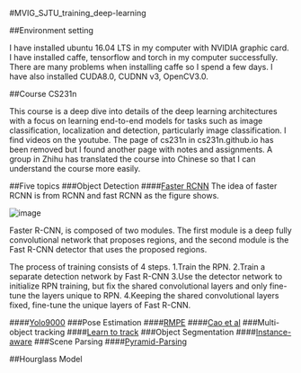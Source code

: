 #MVIG_SJTU_training_deep-learning

##Environment setting

I have installed ubuntu 16.04 LTS in my computer with NVIDIA graphic card. I have installed caffe, tensorflow and torch in my computer successfully. There are many problems when installing caffe so I spend a few days. I have also installed CUDA8.0, CUDNN v3, OpenCV3.0.

##Course CS231n

This course is a deep dive into details of the deep learning architectures with a focus on learning end-to-end models for tasks such as image classification, localization and detection, particularly image classification.
I find videos on the youtube. The page of cs231n in cs231n.github.io has been removed but I found another page with notes and assignments. A group in Zhihu has translated the course into Chinese so that I can understand the course more easily.


##Five topics
###Object Detection
####[Faster RCNN](https://github.com/rbgirshick/py-faster-rcnn)
The idea of faster RCNN is from RCNN and fast RCNN as the figure shows.

![image](https://camo.githubusercontent.com/60e17201986ba4655487199ce370292a0820e2da/687474703a2f2f696d672e626c6f672e6373646e2e6e65742f3230313630343134313634353336303239)

Faster R-CNN, is composed of two modules. The first module is a deep fully convolutional network that proposes regions, and the second module is the Fast R-CNN detector that uses the proposed regions.

The process of training consists of 4 steps.
1.Train the RPN.
2.Train a separate detection network by Fast R-CNN
3.Use the detector network to initialize RPN training, but fix the shared convolutional layers and only fine-tune the layers unique to RPN.
4.Keeping the shared convolutional layers fixed, fine-tune the unique layers of Fast R-CNN.

####[Yolo9000](http://pjreddie.com/darknet/yolo/)
###Pose Estimation
####[RMPE](https://cvsjtu.wordpress.com/rmpe-regional-multi-person-pose-estimation/)
####[Cao et al](https://github.com/ZheC/Realtime_Multi-Person_Pose_Estimation)
###Multi-object tracking
####[Learn to track](https://github.com/yuxng/MDP_Tracking)
###Object Segmentation
####[Instance-aware](https://github.com/daijifeng001/MNC)
###Scene Parsing
####[Pyramid-Parsing](https://github.com/hszhao/PSPNet)

##Hourglass Model
